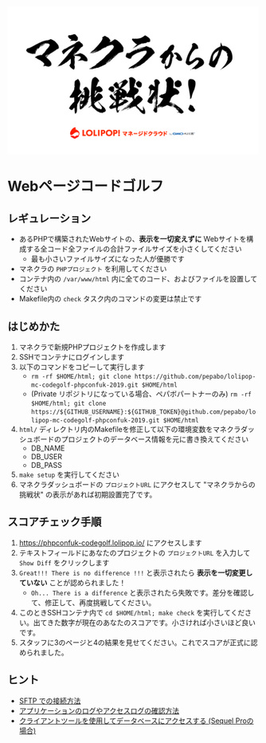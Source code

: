 ![img](mc.png)

# Webページコードゴルフ

## レギュレーション

- あるPHPで構築されたWebサイトの、**表示を一切変えずに** Webサイトを構成する全コード全ファイルの合計ファイルサイズを小さくしてください
    - 最も小さいファイルサイズになった人が優勝です
- マネクラの `PHPプロジェクト` を利用してください
- コンテナ内の `/var/www/html` 内に全てのコード、およびファイルを設置してください
- Makefile内の `check` タスク内のコマンドの変更は禁止です

## はじめかた

1. マネクラで新規PHPプロジェクトを作成します
2. SSHでコンテナにログインします
3. 以下のコマンドをコピーして実行します
    - `rm -rf $HOME/html; git clone https://github.com/pepabo/lolipop-mc-codegolf-phpconfuk-2019.git $HOME/html`
    - (Private リポジトリになっている場合、ペパボパートナーのみ) `rm -rf $HOME/html; git clone https://${GITHUB_USERNAME}:${GITHUB_TOKEN}@github.com/pepabo/lolipop-mc-codegolf-phpconfuk-2019.git $HOME/html`
4. `html/` ディレクトリ内のMakefileを修正して以下の環境変数をマネクラダッシュボードのプロジェクトのデータベース情報を元に書き換えてください
    - DB_NAME
    - DB_USER
    - DB_PASS
5. `make setup` を実行してください
6. マネクラダッシュボードの `プロジェクトURL` にアクセスして "マネクラからの挑戦状" の表示があれば初期設置完了です。

## スコアチェック手順

1. https://phpconfuk-codegolf.lolipop.io/ にアクセスします
2. テキストフィールドにあなたのプロジェクトの `プロジェクトURL` を入力して `Show Diff` をクリックします
3. `Great!!! There is no difference !!!` と表示されたら **表示を一切変更していない** ことが認められました！
    - `Oh... There is a difference` と表示されたら失敗です。差分を確認して、修正して、再度挑戦してください。
4. このときSSHコンテナ内で `cd $HOME/html; make check` を実行してください。出てきた数字が現在のあなたのスコアです。小さければ小さいほど良いです。
5. スタッフに3のページと4の結果を見せてください。これでスコアが正式に認められました。

## ヒント

- [SFTP での接続方法](https://mclolipop.zendesk.com/hc/ja/articles/360001603267-SFTP-%E3%81%A7%E3%81%AE%E6%8E%A5%E7%B6%9A%E6%96%B9%E6%B3%95-Cyberduck-)
- [アプリケーションのログやアクセスログの確認方法](https://mclolipop.zendesk.com/hc/ja/articles/360022532394-%E3%82%A2%E3%83%97%E3%83%AA%E3%82%B1%E3%83%BC%E3%82%B7%E3%83%A7%E3%83%B3%E3%81%AE%E3%83%AD%E3%82%B0%E3%82%84%E3%82%A2%E3%82%AF%E3%82%BB%E3%82%B9%E3%83%AD%E3%82%B0%E3%81%AE%E7%A2%BA%E8%AA%8D%E6%96%B9%E6%B3%95)
- [クライアントツールを使用してデータベースにアクセスする (Sequel Proの場合)
](https://mclolipop.zendesk.com/hc/ja/articles/360001535547-%E3%82%AF%E3%83%A9%E3%82%A4%E3%82%A2%E3%83%B3%E3%83%88%E3%83%84%E3%83%BC%E3%83%AB%E3%82%92%E4%BD%BF%E7%94%A8%E3%81%97%E3%81%A6%E3%83%87%E3%83%BC%E3%82%BF%E3%83%99%E3%83%BC%E3%82%B9%E3%81%AB%E3%82%A2%E3%82%AF%E3%82%BB%E3%82%B9%E3%81%99%E3%82%8B-Sequel-Pro%E3%81%AE%E5%A0%B4%E5%90%88-)
